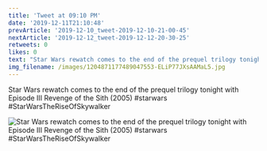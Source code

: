 ```yaml
---
title: 'Tweet at 09:10 PM'
date: '2019-12-11T21:10:48'
prevArticle: '2019-12-10_tweet-2019-12-10-21-00-45'
nextArticle: '2019-12-12_tweet-2019-12-12-20-30-25'
retweets: 0
likes: 0
text: "Star Wars rewatch comes to the end of the prequel trilogy tonight with Episode III Revenge of the Sith (2005) #starwars #StarWarsTheRiseOfSkywalker"
img_filename: /images/1204871177489047553-ELiP77JXsAAMaL5.jpg
---
```

Star Wars rewatch comes to the end of the prequel trilogy tonight with Episode III Revenge of the Sith (2005) #starwars #StarWarsTheRiseOfSkywalker

![Star Wars rewatch comes to the end of the prequel trilogy tonight with Episode III Revenge of the Sith (2005) #starwars #StarWarsTheRiseOfSkywalker](/images/1204871177489047553-ELiP77JXsAAMaL5.jpg "Star Wars rewatch comes to the end of the prequel trilogy tonight with Episode III Revenge of the Sith (2005) #starwars #StarWarsTheRiseOfSkywalker")